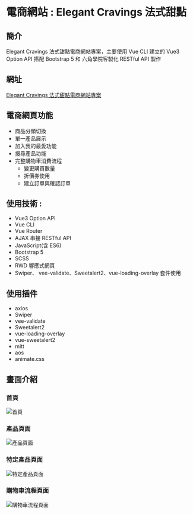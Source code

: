 # 電商網站 : Elegant Cravings 法式甜點

## 簡介

Elegant Cravings 法式甜點電商網站專案，主要使用 Vue CLI 建立的 Vue3 Option API 搭配 Bootstrap 5 和 六角學院客製化 RESTful API 製作

## 網址

[Elegant Cravings 法式甜點電商網站專案](https://steven-1220.github.io/2022_vuefinal/#/)

## 電商網頁功能

- 商品分類切換
- 單一產品展示
- 加入我的最愛功能
- 搜尋產品功能
- 完整購物車消費流程
  - 變更購買數量
  - 折價券使用
  - 建立訂單與確認訂單

## 使用技術 :

- Vue3 Option API
- Vue CLI
- Vue Router
- AJAX 串接 RESTful API
- JavaScript(含 ES6)
- Bootstrap 5
- SCSS
- RWD 響應式網頁
- Swiper、 vee-validate、Sweetalert2、vue-loading-overlay 套件使用

## 使用插件

- axios
- Swiper
- vee-validate
- Sweetalert2
- vue-loading-overlay
- vue-sweetalert2
- mitt
- aos
- animate.css

## 畫面介紹

### 首頁

![首頁](https://i.imgur.com/23XlDFh.png)

### 產品頁面

![產品頁面](https://i.imgur.com/hTyqDTn.png)

### 特定產品頁面

![特定產品頁面](https://i.imgur.com/ujyyc9U.png)

### 購物車流程頁面

![購物車流程頁面](https://i.imgur.com/zM9QIoO.png)
